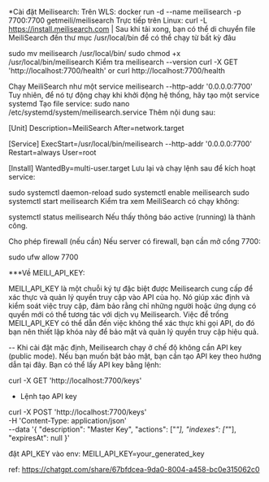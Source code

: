 \*Cài đặt Meilisearch:
Trên WLS:
docker run -d --name meilisearch -p 7700:7700 getmeili/meilisearch
Trực tiếp trên Linux:
curl -L https://install.meilisearch.com | Sau khi tải xong, bạn có thể di chuyển file MeiliSearch đến thư mục /usr/local/bin để có thể chạy từ bất kỳ đâu

sudo mv meilisearch /usr/local/bin/
sudo chmod +x /usr/local/bin/meilisearch
Kiểm tra
meilisearch --version
curl -X GET 'http://localhost:7700/health' or curl http://localhost:7700/health

Chạy MeiliSearch như một service
meilisearch --http-addr '0.0.0.0:7700'
Tuy nhiên, để nó tự động chạy khi khởi động hệ thống, hãy tạo một service systemd
Tạo file service:
sudo nano /etc/systemd/system/meilisearch.service
Thêm nội dung sau:

[Unit]
Description=MeiliSearch
After=network.target

[Service]
ExecStart=/usr/local/bin/meilisearch --http-addr '0.0.0.0:7700'
Restart=always
User=root

[Install]
WantedBy=multi-user.target
Lưu lại và chạy lệnh sau để kích hoạt service:

sudo systemctl daemon-reload
sudo systemctl enable meilisearch
sudo systemctl start meilisearch
Kiểm tra xem MeiliSearch có chạy không:

systemctl status meilisearch
Nếu thấy thông báo active (running) là thành công.

Cho phép firewall (nếu cần)
Nếu server có firewall, bạn cần mở cổng 7700:

sudo ufw allow 7700

\*\*\*Về MEILI_API_KEY:

MEILI_API_KEY là một chuỗi ký tự đặc biệt được Meilisearch cung cấp để xác thực và quản lý quyền truy cập vào API của họ. Nó giúp xác định và kiểm soát việc truy cập, đảm bảo rằng chỉ những người hoặc ứng dụng có quyền mới có thể tương tác với dịch vụ Meilisearch. Việc để trống MEILI_API_KEY có thể dẫn đến việc không thể xác thực khi gọi API, do đó bạn nên thiết lập khóa này để bảo mật và quản lý quyền truy cập hiệu quả.

-- Khi cài đặt mặc định, Meilisearch chạy ở chế độ không cần API key (public mode).
Nếu bạn muốn bật bảo mật, bạn cần tạo API key theo hướng dẫn tại đây.
Bạn có thể lấy API key bằng lệnh:

curl -X GET 'http://localhost:7700/keys'

- Lệnh tạo API key

curl -X POST 'http://localhost:7700/keys' \
-H 'Content-Type: application/json' \
--data '{
"description": "Master Key",
"actions": ["*"],
"indexes": ["*"],
"expiresAt": null
}'

đặt API_KEY vào env: MEILI_API_KEY=your_generated_key

ref: https://chatgpt.com/share/67bfdcea-9da0-8004-a458-bc0e315062c0
